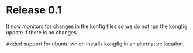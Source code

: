 Release 0.1
===========

It now monitors for changes in the konfig files so we do not run the kongfig update if there is no changes.

Added support for ubuntu which installs kongfig in an alternative location.

